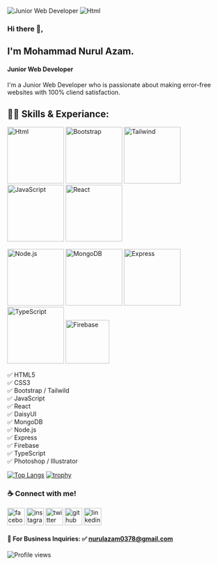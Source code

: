 ![Junior Web Developer](https://i.ibb.co/tHB4x41/linkedin-banner.jpg)
<img src='https://i.ibb.co/tHB4x41/linkedin-banner.jpg' alt='Html' width='full'>
### Hi there 👋,
## I'm Mohammad Nurul Azam.
#### Junior Web Developer
I'm a Junior Web Developer who is passionate about making error-free websites with 100% cliend satisfaction.

## 👨‍💻 Skills & Experiance: 

<img src='https://i.ibb.co/CzCBpTH/Html.png' alt='Html' height='130'> <img src='https://i.ibb.co/nQWTQj0/Bootstrap.png' alt='Bootstrap' height='130'> <img src='https://i.ibb.co/bNk65q4/Tailwind.png' alt='Tailwind' height='130'> <img src='https://i.ibb.co/v1TJvsQ/java-Script.png' alt='JavaScript' height='130'> <img src='https://i.ibb.co/r35WXpY/React.png' alt='React' height='130'> 

<img src='https://i.ibb.co/25kVJ89/Node-js.png' alt='Node.js' height='130'> <img src='https://i.ibb.co/g7bXq1g/Mongo.png' alt='MongoDB' height='130'> <img src='https://i.ibb.co/GcyBL8L/Express.png' alt='Express' height='130'> <img src='https://i.ibb.co/gjW6BLK/Type-Script.png' alt='TypeScript' height='130'> <img src='https://felgo.com/doc/images/logo-firebase.png' alt='Firebase' height='100'>

✅ HTML5 <br> 
✅ CSS3 <br>
✅ Bootstrap / Tailwild <br>
✅ JavaScript <br>
✅ React <br> 
✅ DaisyUI <br>
✅ MongoDB <br>
✅ Node.js <br>
✅ Express <br>
✅ Firebase <br>
✅ TypeScript <br>
✅ Photoshop / Illustrator <br>

[![Top Langs](https://github-readme-stats.vercel.app/api/top-langs/?username=mnaofficialbd)](https://github.com/anuraghazra/github-readme-stats)
[![trophy](https://github-profile-trophy.vercel.app/?username=mnaofficialbd)](https://github.com/ryo-ma/github-profile-trophy)
### ☕ Connect with me!
[<img src='https://camo.githubusercontent.com/2d1ffa69dd491ebeca01b2098cf8233dd09950ff5895abccd5b455ca442abc59/68747470733a2f2f696d672e736869656c64732e696f2f62616467652f46616365626f6f6b2d3138373746323f7374796c653d666f722d7468652d6261646765266c6f676f3d66616365626f6f6b266c6f676f436f6c6f723d7768697465' alt='facebook' height='40'>](https://www.facebook.com/mnaofficialbd)  [<img src='https://camo.githubusercontent.com/b3d4671768bd0f9b6c8f410a25a96e0c5a4d135208d8910461e986f97e7985ab/68747470733a2f2f696d672e736869656c64732e696f2f62616467652f496e7374616772616d2d4534343035463f7374796c653d666f722d7468652d6261646765266c6f676f3d696e7374616772616d266c6f676f436f6c6f723d7768697465' alt='instagram' height='40'>](https://www.instagram.com/mnaofficialbd/)  [<img src='https://camo.githubusercontent.com/5d03c86f6a75f7cbe80d135d9162fbf6dc46a31253cf30a8e9bb8279b4d574d3/68747470733a2f2f696d672e736869656c64732e696f2f62616467652f547769747465722d3144413146323f7374796c653d666f722d7468652d6261646765266c6f676f3d74776974746572266c6f676f436f6c6f723d7768697465' alt='twitter' height='40'>](https://twitter.com/mnaofficialbd)  [<img src='https://camo.githubusercontent.com/bd2bd127c104ba5c98bb12c70801b075aee1f040009089510f69554300e7ff41/68747470733a2f2f696d672e736869656c64732e696f2f62616467652f4769742d4630353033323f7374796c653d666f722d7468652d6261646765266c6f676f3d676974266c6f676f436f6c6f723d7768697465' alt='github' height='40'>](https://github.com/mnaofficialbd)
[<img src='https://camo.githubusercontent.com/a80d00f23720d0bc9f55481cfcd77ab79e141606829cf16ec43f8cacc7741e46/68747470733a2f2f696d672e736869656c64732e696f2f62616467652f4c696e6b6564496e2d3030373742353f7374796c653d666f722d7468652d6261646765266c6f676f3d6c696e6b6564696e266c6f676f436f6c6f723d7768697465' alt='linkedin' height='40'>](https://www.linkedin.com/in/mnaofficialbd/) 

#### 📧 For Business Inquiries: ✅ nurulazam0378@gmail.com
![Profile views](https://gpvc.arturio.dev/mnaofficialbd)  
